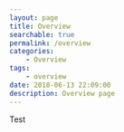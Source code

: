 ```yaml
---
layout: page
title: Overview
searchable: true
permalink: /overview
categories:
    - Overview
tags:
    - overview
date: 2018-06-13 22:09:00
description: Overview page
---
```

Test
